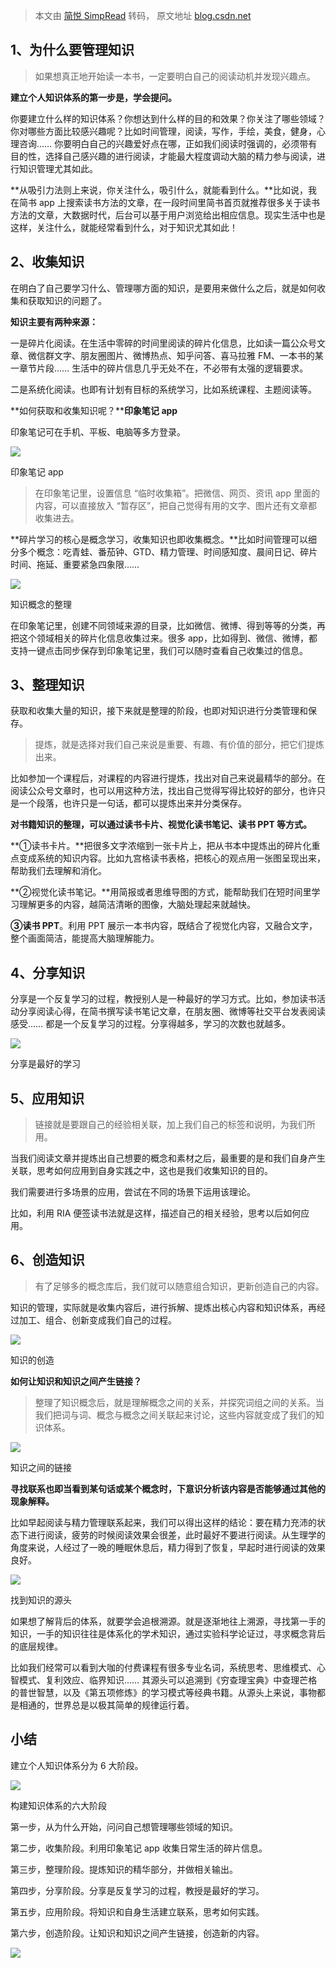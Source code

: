 > 本文由 [简悦 SimpRead](http://ksria.com/simpread/) 转码， 原文地址 [blog.csdn.net](https://blog.csdn.net/zhanduo0118/article/details/89638382)

1、为什么要管理知识
----------

> 如果想真正地开始读一本书，一定要明白自己的阅读动机并发现兴趣点。

**建立个人知识体系的第一步是，学会提问。**

你要建立什么样的知识体系？你想达到什么样的目的和效果？你关注了哪些领域？你对哪些方面比较感兴趣呢？比如时间管理，阅读，写作，手绘，美食，健身，心理咨询…… 你要明白自己的兴趣爱好点在哪，正如我们阅读时强调的，必须带有目的性，选择自己感兴趣的进行阅读，才能最大程度调动大脑的精力参与阅读，进行知识管理尤其如此。

**从吸引力法则上来说，你关注什么，吸引什么，就能看到什么。**比如说，我在简书 app 上搜索读书方法的文章，在一段时间里简书首页就推荐很多关于读书方法的文章，大数据时代，后台可以基于用户浏览给出相应信息。现实生活中也是这样，关注什么，就能经常看到什么，对于知识尤其如此！

2、收集知识
------

在明白了自己要学习什么、管理哪方面的知识，是要用来做什么之后，就是如何收集和获取知识的问题了。

**知识主要有两种来源：**

一是碎片化阅读。在生活中零碎的时间里阅读的碎片化信息，比如读一篇公众号文章、微信群文字、朋友圈图片、微博热点、知乎问答、喜马拉雅 FM、一本书的某一章节片段…… 生活中的碎片信息几乎无处不在，不必带有太强的逻辑要求。

二是系统化阅读。也即有计划有目标的系统学习，比如系统课程、主题阅读等。

**如何获取和收集知识呢？****印象笔记 app**

印象笔记可在手机、平板、电脑等多方登录。

![](http://upload-images.jianshu.io/upload_images/7262336-92101922069905cf.jpg?imageMogr2/auto-orient/strip%7CimageView2/2/w/739/format/webp)

印象笔记 app

> 在印象笔记里，设置信息 “临时收集箱”。把微信、网页、资讯 app 里面的内容，可以直接放入 “暂存区”，把自己觉得有用的文字、图片还有文章都收集进去。

**碎片学习的核心是概念学习，收集知识也即收集概念。**比如时间管理可以细分多个概念：吃青蛙、番茄钟、GTD、精力管理、时间感知度、晨间日记、碎片时间、拖延、重要紧急四象限……

![](http://upload-images.jianshu.io/upload_images/7262336-814293a2d7f06dcf.jpg?imageMogr2/auto-orient/strip%7CimageView2/2/w/707/format/webp)

知识概念的整理

在印象笔记里，创建不同领域来源的目录，比如微信、微博、得到等等的分类，再把这个领域相关的碎片化信息收集过来。很多 app，比如得到、微信、微博，都支持一键点击同步保存到印象笔记里，我们可以随时查看自己收集过的信息。

**3、整理知识**
----------

获取和收集大量的知识，接下来就是整理的阶段，也即对知识进行分类管理和保存。

> 提炼，就是选择对我们自己来说是重要、有趣、有价值的部分，把它们提炼出来。

比如参加一个课程后，对课程的内容进行提炼，找出对自己来说最精华的部分。在阅读公众号文章时，也可以用这种方法，找出自己觉得写得比较好的部分，也许只是一个段落，也许只是一句话，都可以提炼出来并分类保存。

**对书籍知识的整理，可以通过读书卡片、视觉化读书笔记、读书 PPT 等方式。**

**①读书卡片。**把很多文字浓缩到一张卡片上，把从书本中提炼出的碎片化重点变成系统的知识内容。比如九宫格读书表格，把核心的观点用一张图呈现出来，帮助我们去理解和消化。

**②视觉化读书笔记。**用简报或者思维导图的方式，能帮助我们在短时间里学习理解更多的内容，越简洁清晰的图像，大脑处理起来就越快。

**③读书 PPT**。利用 PPT 展示一本书内容，既结合了视觉化内容，又融合文字，整个画面简洁，能提高大脑理解能力。

4、分享知识
------

分享是一个反复学习的过程，教授别人是一种最好的学习方式。比如，参加读书活动分享阅读心得，在简书撰写读书笔记文章，在朋友圈、微博等社交平台发表阅读感受…… 都是一个反复学习的过程。分享得越多，学习的次数也就越多。

![](http://upload-images.jianshu.io/upload_images/7262336-b965d1ee1795da63.jpg?imageMogr2/auto-orient/strip%7CimageView2/2/w/879/format/webp)

分享是最好的学习

5、应用知识
------

> 链接就是要跟自己的经验相关联，加上我们自己的标签和说明，为我们所用。

当我们阅读文章并提炼出自己想要的概念和素材之后，最重要的是和我们自身产生关联，思考如何应用到自身实践之中，这也是我们收集知识的目的。

我们需要进行多场景的应用，尝试在不同的场景下运用该理论。

比如，利用 RIA 便签读书法就是这样，描述自己的相关经验，思考以后如何应用。

6、创造知识
------

> 有了足够多的概念库后，我们就可以随意组合知识，更新创造自己的内容。

知识的管理，实际就是收集内容后，进行拆解、提炼出核心内容和知识体系，再经过加工、组合、创新变成我们自己的过程。

![](http://upload-images.jianshu.io/upload_images/7262336-aedcc84a78554d98.jpg?imageMogr2/auto-orient/strip%7CimageView2/2/w/670/format/webp)

知识的创造

**如何让知识和知识之间产生链接？**

> 整理了知识概念后，就是理解概念之间的关系，并探究词组之间的关系。当我们把词与词、概念与概念之间关联起来讨论，这些内容就变成了我们的知识体系。

![](http://upload-images.jianshu.io/upload_images/7262336-34ac73d004b5f071.jpg?imageMogr2/auto-orient/strip%7CimageView2/2/w/715/format/webp)

知识之间的链接

**寻找联系也即当看到某句话或某个概念时，下意识分析该内容是否能够通过其他的现象解释。**

比如早起阅读与精力管理联系起来，我们可以得出这样的结论：要在精力充沛的状态下进行阅读，疲劳的时候阅读效果会很差，此时最好不要进行阅读。从生理学的角度来说，人经过了一晚的睡眠休息后，精力得到了恢复，早起时进行阅读的效果良好。

![](http://upload-images.jianshu.io/upload_images/7262336-f8657c84d35556ab.jpg?imageMogr2/auto-orient/strip%7CimageView2/2/w/750/format/webp)

找到知识的源头

如果想了解背后的体系，就要学会追根溯源。就是逐渐地往上溯源，寻找第一手的知识，一手的知识往往是体系化的学术知识，通过实验科学论证过，寻求概念背后的底层规律。

比如我们经常可以看到大咖的付费课程有很多专业名词，系统思考、思维模式、心智模式、复利效应、临界知识…… 其源头可以追溯到《穷查理宝典》中查理芒格的普世智慧，以及《第五项修炼》的学习模式等经典书籍。从源头上来说，事物都是相通的，世界总是以极其简单的规律运行着。

小结
--

建立个人知识体系分为 6 大阶段。

![](http://upload-images.jianshu.io/upload_images/7262336-58314c20c12a9f5c.jpg?imageMogr2/auto-orient/strip%7CimageView2/2/w/663/format/webp)

构建知识体系的六大阶段

第一步，从为什么开始，问问自己想管理哪些领域的知识。

第二步，收集阶段。利用印象笔记 app 收集日常生活的碎片信息。

第三步，整理阶段。提炼知识的精华部分，并做相关输出。

第四步，分享阶段。分享是反复学习的过程，教授是最好的学习。

第五步，应用阶段。将知识和自身生活建立联系，思考如何实践。

第六步，创造阶段。让知识和知识之间产生链接，创造新的内容。

![](https://upload-images.jianshu.io/upload_images/7262336-3b2e7163974480f1.jpg?imageMogr2/auto-orient/strip%7CimageView2/2/w/750/format/webp)